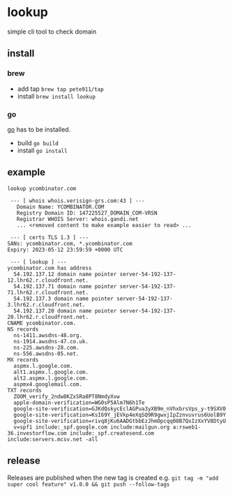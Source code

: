 # lookup
simple cli tool to check domain

## install

### brew

- add tap `brew tap pete911/tap`
- install `brew install lookup`

### go

[go](https://golang.org/dl/) has to be installed.
- build `go build`
- install `go install`

## example

```shell
lookup ycombinator.com

 --- [ whois whois.verisign-grs.com:43 ] ---
   Domain Name: YCOMBINATOR.COM
   Registry Domain ID: 147225527_DOMAIN_COM-VRSN
   Registrar WHOIS Server: whois.gandi.net
   ... <removed content to make example easier to read> ...

 --- [ certs TLS 1.3 ] ---
SANs: ycombinator.com, *.ycombinator.com
Expiry: 2023-05-12 23:59:59 +0000 UTC

 --- [ lookup ] ---
ycombinator.com has address
  54.192.137.12 domain name pointer server-54-192-137-12.lhr62.r.cloudfront.net.
  54.192.137.71 domain name pointer server-54-192-137-71.lhr62.r.cloudfront.net.
  54.192.137.3 domain name pointer server-54-192-137-3.lhr62.r.cloudfront.net.
  54.192.137.20 domain name pointer server-54-192-137-20.lhr62.r.cloudfront.net.
CNAME ycombinator.com.
NS records
  ns-1411.awsdns-48.org.
  ns-1914.awsdns-47.co.uk.
  ns-225.awsdns-28.com.
  ns-556.awsdns-05.net.
MX records
  aspmx.l.google.com.
  alt1.aspmx.l.google.com.
  alt2.aspmx.l.google.com.
  aspmx4.googlemail.com.
TXT records
  ZOOM_verify_2ndw8KZxSRa8PT8NmdyXvw
  apple-domain-verification=WG0sP5Alm7N6h1Te
  google-site-verification=GJKdQskycEclAGPua3yXB9m_nVhxbrsVps_y-t9SXV0
  google-site-verification=KsI69Y_jEVkp4eXqSQ9R9gwxjIpZznvuvrus6UolB9Y
  google-site-verification=rivq8jKu6AADGtbbEzJhmOpcqq08B7QxIzXxYV8DtyU
  v=spf1 include:_spf.google.com include:mailgun.org a:rsweb1-36.investorflow.com include:_spf.createsend.com include:servers.mcsv.net -all
```

## release

Releases are published when the new tag is created e.g.
`git tag -m "add super cool feature" v1.0.0 && git push --follow-tags`
